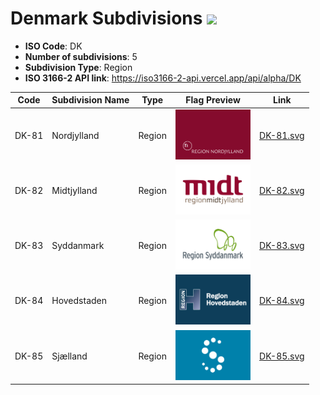 # Denmark Subdivisions ![](https://flagcdn.com/h40/dk.png)

- **ISO Code**: DK
- **Number of subdivisions**: 5
- **Subdivision Type**: Region
- **ISO 3166-2 API link**: https://iso3166-2-api.vercel.app/api/alpha/DK

| Code  | Subdivision Name         | Type | Flag Preview | Link |
|-------|--------------------------|--------------| -------------- |----------|
| DK-81 | Nordjylland | Region | <img src='https://raw.githubusercontent.com/amckenna41/iso3166-flags/main/iso3166-2-flags/DK/DK-81.svg' height='80'> | [DK-81.svg](https://github.com/amckenna41/iso3166-flags/blob/main/iso3166-2-flags/DK/DK-81.svg) |
| DK-82 | Midtjylland | Region | <img src='https://raw.githubusercontent.com/amckenna41/iso3166-flags/main/iso3166-2-flags/DK/DK-82.svg' height='80'> | [DK-82.svg](https://github.com/amckenna41/iso3166-flags/blob/main/iso3166-2-flags/DK/DK-82.svg) |
| DK-83 | Syddanmark | Region | <img src='https://raw.githubusercontent.com/amckenna41/iso3166-flags/main/iso3166-2-flags/DK/DK-83.svg' height='80'> | [DK-83.svg](https://github.com/amckenna41/iso3166-flags/blob/main/iso3166-2-flags/DK/DK-83.svg) |
| DK-84 | Hovedstaden | Region | <img src='https://raw.githubusercontent.com/amckenna41/iso3166-flags/main/iso3166-2-flags/DK/DK-84.svg' height='80'> | [DK-84.svg](https://github.com/amckenna41/iso3166-flags/blob/main/iso3166-2-flags/DK/DK-84.svg) |
| DK-85 | Sjælland | Region | <img src='https://raw.githubusercontent.com/amckenna41/iso3166-flags/main/iso3166-2-flags/DK/DK-85.svg' height='80'> | [DK-85.svg](https://github.com/amckenna41/iso3166-flags/blob/main/iso3166-2-flags/DK/DK-85.svg) |
